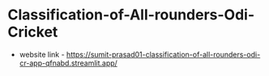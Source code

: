 # Classification-of-All-rounders-Odi-Cricket



 - website link - https://sumit-prasad01-classification-of-all-rounders-odi-cr-app-qfnabd.streamlit.app/
